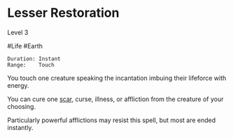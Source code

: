 # Lesser Restoration

Level 3

#Life
#Earth

	Duration: Instant
	Range:    Touch

You touch one creature speaking the incantation imbuing their lifeforce with energy.

You can cure one [scar](../../../../Player%20Character%20Components/Derived%20Statistics/Scars.md), curse, illness, or affliction from the creature of your choosing.

Particularly powerful afflictions may resist this spell, but most are ended instantly.